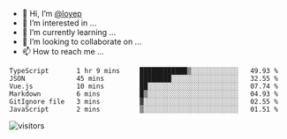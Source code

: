 - 👋 Hi, I’m [@loyep](https://github.com/loyep)
- 👀 I’m interested in ...
- 🌱 I’m currently learning ...
- 💞️ I’m looking to collaborate on ...
- 📫 How to reach me ...

<!---
lzjs/lzjs is a ✨ special ✨ repository because its `README.md` (this file) appears on your GitHub profile.
You can click the Preview link to take a look at your changes.
--->

<!--START_SECTION:waka-->

```text
TypeScript       1 hr 9 mins     ████████████▒░░░░░░░░░░░░   49.93 %
JSON             45 mins         ████████░░░░░░░░░░░░░░░░░   32.55 %
Vue.js           10 mins         ██░░░░░░░░░░░░░░░░░░░░░░░   07.74 %
Markdown         6 mins          █▒░░░░░░░░░░░░░░░░░░░░░░░   04.93 %
GitIgnore file   3 mins          ▓░░░░░░░░░░░░░░░░░░░░░░░░   02.55 %
JavaScript       2 mins          ▒░░░░░░░░░░░░░░░░░░░░░░░░   01.51 %
```

<!--END_SECTION:waka-->

![visitors](https://visitor-badge.glitch.me/badge?page_id=loyep.loyep)
